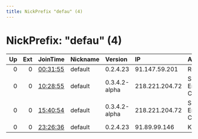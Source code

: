 ```yaml
---
title: NickPrefix "defau" (4)
---
```


# NickPrefix: "defau" (4)

|   Up |   Ext | JoinTime                                                                                            | Nickname   | Version       | IP             | AS                               | CC   |   ORp |   Dirp | OS      | Contact   |   eFamMembers |
|-----:|------:|:----------------------------------------------------------------------------------------------------|:-----------|:--------------|:---------------|:---------------------------------|:-----|------:|-------:|:--------|:----------|--------------:|
|    0 |     0 | [00:31:55](https://metrics.torproject.org/rs.html#details/165E042A4A42AF3C3146370387C0802036F92794) | default    | 0.2.4.23      | 91.147.59.201  | Rostelecom                       | ru   |   443 |   9030 | Windows | None      |             1 |
|    0 |     0 | [10:28:55](https://metrics.torproject.org/rs.html#details/9D791495B6C0B4FAF9495101F9660660B3F6E1A5) | default    | 0.3.4.2-alpha | 218.221.204.72 | So-net Entertainment Corporation | jp   | 48591 |      0 | Windows | None      |             1 |
|    0 |     0 | [15:40:54](https://metrics.torproject.org/rs.html#details/07ECA7E7677F3B84027F46F566F8879B3901A0F4) | default    | 0.3.4.2-alpha | 218.221.204.72 | So-net Entertainment Corporation | jp   | 48591 |      0 | Windows | None      |             1 |
|    0 |     0 | [23:26:36](https://metrics.torproject.org/rs.html#details/5DF1A7671FF3130963F24866012A81B94317C831) | default    | 0.2.4.23      | 91.89.99.146   | Kabel BW                         | de   |   443 |   9030 | Windows | None      |             1 |
